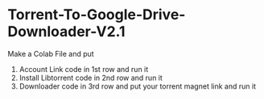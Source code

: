 # Torrent-To-Google-Drive-Downloader-V2.1

Make a Colab File and put 
1) Account Link code in 1st row and run it
2) Install Libtorrent code in 2nd row and run it
3) Downloader code in 3rd row and put your torrent magnet link and run it
